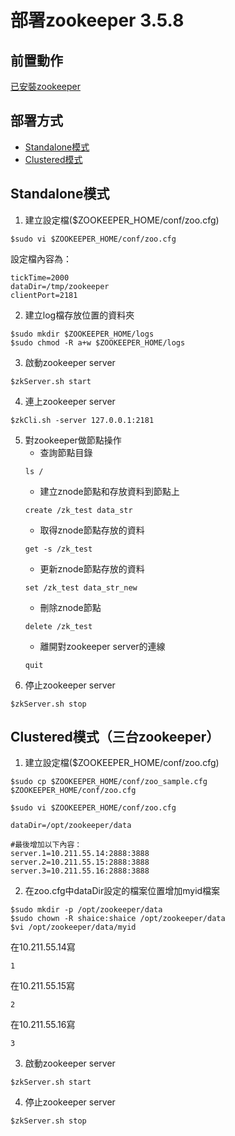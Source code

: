 # 部署zookeeper 3.5.8
## 前置動作
[已安裝zookeeper](zookeeper_install.md)

## 部署方式
  - [Standalone模式](#standalone模式)
  - [Clustered模式](#clustered模式三台zookeeper)

## Standalone模式
1. 建立設定檔($ZOOKEEPER_HOME/conf/zoo.cfg)
```
$sudo vi $ZOOKEEPER_HOME/conf/zoo.cfg
```
設定檔內容為：
```
tickTime=2000
dataDir=/tmp/zookeeper
clientPort=2181
```
2. 建立log檔存放位置的資料夾
```
$sudo mkdir $ZOOKEEPER_HOME/logs
$sudo chmod -R a+w $ZOOKEEPER_HOME/logs
```
3. 啟動zookeeper server
```
$zkServer.sh start
```
4. 連上zookeeper server
```
$zkCli.sh -server 127.0.0.1:2181
```
5. 對zookeeper做節點操作
   - 查詢節點目錄
    ```
    ls /
    ```
   - 建立znode節點和存放資料到節點上
    ```
    create /zk_test data_str
    ```
   - 取得znode節點存放的資料
    ```
    get -s /zk_test 
    ```
   - 更新znode節點存放的資料
    ```
    set /zk_test data_str_new
    ```
   - 刪除znode節點
    ```
    delete /zk_test
    ```
   - 離開對zookeeper server的連線
    ```
    quit
    ```
6. 停止zookeeper server
```
$zkServer.sh stop
```

## Clustered模式（三台zookeeper）
1. 建立設定檔($ZOOKEEPER_HOME/conf/zoo.cfg)
```
$sudo cp $ZOOKEEPER_HOME/conf/zoo_sample.cfg $ZOOKEEPER_HOME/conf/zoo.cfg 
```
```
$sudo vi $ZOOKEEPER_HOME/conf/zoo.cfg 
```
```
dataDir=/opt/zookeeper/data

#最後增加以下內容：
server.1=10.211.55.14:2888:3888
server.2=10.211.55.15:2888:3888
server.3=10.211.55.16:2888:3888
```
2. 在zoo.cfg中dataDir設定的檔案位置增加myid檔案
```
$sudo mkdir -p /opt/zookeeper/data
$sudo chown -R shaice:shaice /opt/zookeeper/data
$vi /opt/zookeeper/data/myid
```
在10.211.55.14寫
```
1
```
在10.211.55.15寫
```
2
```
在10.211.55.16寫
```
3
```
3. 啟動zookeeper server
```
$zkServer.sh start
```
4. 停止zookeeper server
```
$zkServer.sh stop
```